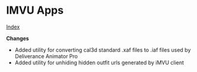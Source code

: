 # IMVU Apps

[Index](https://imvu-utilities.github.io/imvu-apps/)

**Changes**

- Added utility for converting cal3d standard .xaf files to .iaf files used by Deliverance Animator Pro
- Added utility for unhiding hidden outfit urls generated by iMVU client
